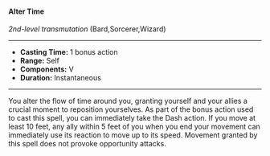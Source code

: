 #### Alter Time
*2nd-level transmutation* (Bard,Sorcerer,Wizard)
___
- **Casting Time:** 1 bonus action
- **Range:** Self
- **Components:** V
- **Duration:** Instantaneous
---
You alter the flow of time around you, granting yourself and your allies a crucial moment to reposition yourselves. As part of the bonus action used to cast this spell, you can immediately take the Dash action. If you move at least 10 feet, any ally within 5 feet of you when you end your movement can immediately use its reaction to move up to its speed. Movement granted by this spell does not provoke opportunity attacks.
